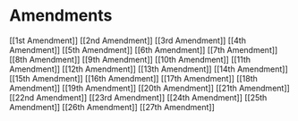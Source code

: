 # Amendments
[[1st Amendment]]
[[2nd Amendment]]
[[3rd Amendment]]
[[4th Amendment]]
[[5th Amendment]]
[[6th Amendment]]
[[7th Amendment]]
[[8th Amendment]]
[[9th Amendment]]
[[10th Amendment]]
[[11th Amendment]]
[[12th Amendment]]
[[13th Amendment]]
[[14th Amendment]]
[[15th Amendment]]
[[16th Amendment]]
[[17th Amendment]]
[[18th Amendment]]
[[19th Amendment]]
[[20th Amendment]]
[[21th Amendment]]
[[22nd Amendment]]
[[23rd Amendment]]
[[24th Amendment]]
[[25th Amendment]]
[[26th Amendment]]
[[27th Amendment]]
